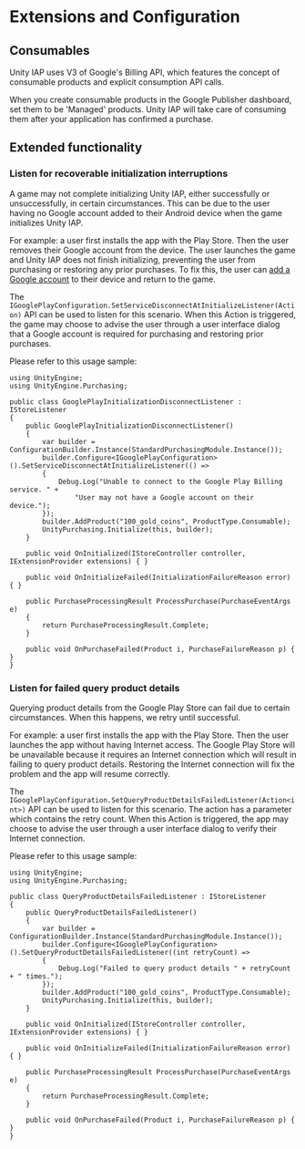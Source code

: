 # Extensions and Configuration

Consumables
-----------

Unity IAP uses V3 of Google's Billing API, which features the concept of consumable products and explicit consumption API calls.

When you create consumable products in the Google Publisher dashboard, set them to be 'Managed' products. Unity IAP will take care of consuming them after your application has confirmed a purchase.

Extended functionality
----------------------

### Listen for recoverable initialization interruptions

A game may not complete initializing Unity IAP, either successfully or unsuccessfully, in certain circumstances. This can be due to the user having no Google account added to their Android device when the game initializes Unity IAP.

For example: a user first installs the app with the Play Store. Then the user removes their Google account from the device. The user launches the game and Unity IAP does not finish initializing, preventing the user from purchasing or restoring any prior purchases. To fix this, the user can [add a Google account](https://support.google.com/android/answer/7664951) to their device and return to the game.

The `IGooglePlayConfiguration.SetServiceDisconnectAtInitializeListener(Action)` API can be used to listen for this scenario. When this Action is triggered, the game may choose to advise the user through a user interface dialog that a Google account is required for purchasing and restoring prior purchases.

Please refer to this usage sample:

```
using UnityEngine;
using UnityEngine.Purchasing;

public class GooglePlayInitializationDisconnectListener : IStoreListener
{
    public GooglePlayInitializationDisconnectListener()
    {
        var builder = ConfigurationBuilder.Instance(StandardPurchasingModule.Instance());
        builder.Configure<IGooglePlayConfiguration>().SetServiceDisconnectAtInitializeListener(() =>
        {
            Debug.Log("Unable to connect to the Google Play Billing service. " +
                "User may not have a Google account on their device.");
        });
        builder.AddProduct("100_gold_coins", ProductType.Consumable);
        UnityPurchasing.Initialize(this, builder);
    }

    public void OnInitialized(IStoreController controller, IExtensionProvider extensions) { }

    public void OnInitializeFailed(InitializationFailureReason error) { }

    public PurchaseProcessingResult ProcessPurchase(PurchaseEventArgs e)
    {
        return PurchaseProcessingResult.Complete;
    }

    public void OnPurchaseFailed(Product i, PurchaseFailureReason p) { }
}
```

### Listen for failed query product details

Querying product details from the Google Play Store can fail due to certain circumstances. When this happens, we retry until successful.

For example: a user first installs the app with the Play Store. Then the user launches the app without having Internet access. The Google Play Store will be unavailable because it requires an Internet connection which will result in failing to query product details. Restoring the Internet connection will fix the problem and the app will resume correctly.

The `IGooglePlayConfiguration.SetQueryProductDetailsFailedListener(Action<int>)` API can be used to listen for this scenario. The action has a parameter which contains the retry count. When this Action is triggered, the app may choose to advise the user through a user interface dialog to verify their Internet connection.

Please refer to this usage sample:

```
using UnityEngine;
using UnityEngine.Purchasing;

public class QueryProductDetailsFailedListener : IStoreListener
{
    public QueryProductDetailsFailedListener()
    {
        var builder = ConfigurationBuilder.Instance(StandardPurchasingModule.Instance());
        builder.Configure<IGooglePlayConfiguration>().SetQueryProductDetailsFailedListener((int retryCount) =>
        {
            Debug.Log("Failed to query product details " + retryCount + " times.");
        });
        builder.AddProduct("100_gold_coins", ProductType.Consumable);
        UnityPurchasing.Initialize(this, builder);
    }

    public void OnInitialized(IStoreController controller, IExtensionProvider extensions) { }

    public void OnInitializeFailed(InitializationFailureReason error) { }

    public PurchaseProcessingResult ProcessPurchase(PurchaseEventArgs e)
    {
        return PurchaseProcessingResult.Complete;
    }

    public void OnPurchaseFailed(Product i, PurchaseFailureReason p) { }
}
```
